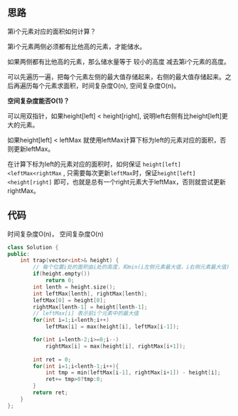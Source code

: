 ## 思路

第i个元素对应的面积如何计算？

第i个元素两侧必须都有比他高的元素，才能储水。

如果两侧都有比他高的元素，那么储水量等于 较小的高度 减去第i个元素的高度。

可以先遍历一遍，把每个元素左侧的最大值存储起来，右侧的最大值存储起来。之后再遍历每个元素求面积，时间复杂度O(n), 空间复杂度O(n)。

**空间复杂度能否O(1)？**

可以用双指针，如果height[left] < height[right], 说明left右侧有比height[left]更大的元素。

如果height[left] < leftMax 就使用leftMax计算下标为left的元素对应的面积，否则更新leftMax。

在计算下标为left的元素对应的面积时，如何保证 `height[left]<leftMax<rightMax` , 只需要每次更新`leftMax`时，保证`height[left]<height[right]` 即可，也就是总有一个right元素大于leftMax，否则就尝试更新rightMax。

##  代码

时间复杂度O(n)， 空间复杂度O(n)

```c++
class Solution {
public:
    int trap(vector<int>& height) {
        // 每个位置i处的面积由i处的高度，和min(i左侧元素最大值，i右侧元素最大值) 决定
        if(height.empty())
            return 0;
        int lenth = height.size();
        int leftMax[lenth], rightMax[lenth];
        leftMax[0] = height[0];
        rightMax[lenth-1] = height[lenth-1];
        // leftMax[i] 表示前i个元素中的最大值
        for(int i=1;i<lenth;i++)
            leftMax[i] = max(height[i], leftMax[i-1]);

        for(int i=lenth-2;i>=0;i--)
            rightMax[i] = max(height[i], rightMax[i+1]);
        
        int ret = 0;
        for(int i=1;i<lenth-1;i++){
            int tmp = min(leftMax[i-1], rightMax[i+1]) - height[i];
            ret+= tmp>0?tmp:0;
        }
        return ret;
    }
};
```

